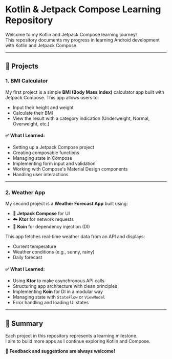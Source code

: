 # Kotlin & Jetpack Compose Learning Repository

Welcome to my Kotlin and Jetpack Compose learning journey!  
This repository documents my progress in learning Android development with Kotlin and Jetpack Compose.

---

## 📱 Projects

### 1. BMI Calculator
My first project is a simple **BMI (Body Mass Index)** calculator app built with Jetpack Compose. This app allows users to:
- Input their height and weight
- Calculate their BMI
- View the result with a category indication (Underweight, Normal, Overweight, etc.)

#### ✅ What I Learned:
- Setting up a Jetpack Compose project
- Creating composable functions
- Managing state in Compose
- Implementing form input and validation
- Working with Compose's Material Design components
- Handling user interactions

---

### 2. Weather App
My second project is a **Weather Forecast App** built using:
- 🧩 **Jetpack Compose** for UI
- ☁️ **Ktor** for network requests
- 🔌 **Koin** for dependency injection (DI)

This app fetches real-time weather data from an API and displays:
- Current temperature
- Weather conditions (e.g., sunny, rainy)
- Daily forecast

#### ✅ What I Learned:
- Using **Ktor** to make asynchronous API calls
- Structuring app architecture with clean principles
- Implementing **Koin** for DI in a modular way
- Managing state with `StateFlow` or `ViewModel`
- Error handling and loading UI states

---

## 🚀 Summary

Each project in this repository represents a learning milestone.  
I aim to build more apps as I continue exploring Kotlin and Compose.

💬 **Feedback and suggestions are always welcome!**
